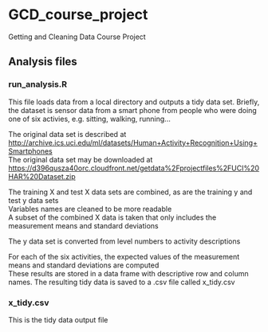 # GCD_course_project
Getting and Cleaning Data Course Project

## Analysis files
### run_analysis.R

This file loads data from a local directory and outputs a tidy data set.
Briefly, the dataset is sensor data from a smart phone from people who were doing one of six activies, e.g. sitting, walking, running...  

The original data set is described at http://archive.ics.uci.edu/ml/datasets/Human+Activity+Recognition+Using+Smartphones  
The original data set may be downloaded at https://d396qusza40orc.cloudfront.net/getdata%2Fprojectfiles%2FUCI%20HAR%20Dataset.zip  

The training X and test X data sets are combined, as are the training y and test y data sets  
Variables names are cleaned to be more readable  
A subset of the combined X data is taken that only includes the measurement means and standard deviations  

The y data set is converted from level numbers to activity descriptions  

For each of the six activities, the expected values of the measurement means and standard deviations are computed  
These results are stored in a data frame with descriptive row and column names. The resulting tidy data is saved to a .csv file called x_tidy.csv

### x_tidy.csv

This is the tidy data output file





